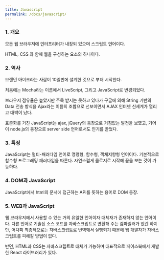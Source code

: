 ```yaml
---
title: Javascript
permalink: /docs/javascript/
---
```


### 1. 개요

모든 웹 브라우저에 인터프리터가 내장되 있으며 스크립트 언어이다.

HTML, CSS 와 함께 웹을 구성하는 요소의 하나이다.

### 2. 역사

브랜던 아이크라는 사람이 10일만에 설계한 것으로 부터 시작한다.

처음에는 Mocha라는 이름에서 LiveScript, 그리고 JavaScript로 변경되었다.

브라우저 점유율은 높았지만 주목 받지는 못하고 있다가 구글에 의해 String 기반의 Data 전송 방식을 Ajax라는 이름의 조합으로 선보이면서 AJAX 인터넷 신세계가 열리고 대박이 났다.

표준화를 거친 JavaScript는 ajax, jQuery의 등장으로 거침없는 발전을 보였고, 기어이 node.js의 등장으로 server side 언어로서도 인기를 끌었다.

### 3. 특징

JavaScript는 멀티-패러다임 언어로 명령형, 함수형, 객체지향형 언어이다. 기본적으로 함수형 프로그래밍 패러다임을 따른다. 자연스럽게 클로저로 시작해 끝을 보는 것이 가능하다.

### 4. DOM과 JavaScript

JavaScript에서 html의 문서에 접근하는 API를 뜻하는 용어로 DOM 등장.

### 5. WEB과 JavaScript

웹 브라우저에서 사용할 수 있는 거의 유일한 언어이자 대체재가 존재하지 않는 언어이다. 다른 언어로 기술된 소스 코드를 자바스크립트로 변환해 주는 컴파일러가 있긴 하지만, 어차피 최종적으로는 자바스크립트로 번역돼서 실행되기 때문에 웹 개발자가 자바스크립트를 피해갈 방법이 없다.

반면, HTML과 CSS는 자바스크립트로 대체가 가능하며 대표적으로 페이스북에서 개발한 React 라이브러리가 있다.



